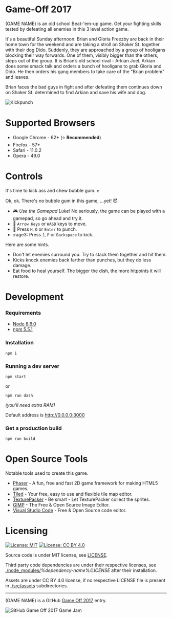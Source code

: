 Game-Off 2017
============================

(GAME NAME) is an old school Beat-'em-up game. Get your fighting skills tested by defeating all enemies in this 3 level action game.

It's a beautiful Sunday afternoon. Brian and Gloria Freezby are back in their home town for the weekend and are taking a stroll on Shaker St. together with their dog Dido. Suddenly, they are approached by a group of hooligans blocking their way forwards. One of them, visibly bigger than the others, steps out of the group. It is Brian’s old school rival - Arkian Joel. Arkian does some smack talk and orders a bunch of hooligans to grab Gloria and Dido. He then orders his gang members to take care of the "Brian problem" and leaves.

Brian faces the bad guys in fight and after defeating them continues down on Shaker St. determined to find Arkian and save his wife and dog.

![Kickpunch](https://i.imgur.com/sy4ssuw.png)

# Supported Browsers

  * Google Chrome - 62+ (:star: **Recommended**)
  * Firefox - 57+
  * Safari - 11.0.2
  * Opera - 49.0

# Controls

It's time to kick ass and chew bubble gum. :fist: 

Ok, ok. There's no bubble gum in this game, ...yet! :smiling_imp:

  * :video_game: *Use the Gamepad Luke!* No seriously, the game can be played with a gamepad, so go ahead and try it.
  * :running: `Arrow Keys` or `WASD` keys to move.
  * :facepunch: Press `H`, `O` or `Enter` to punch.
  * :rage3: Press `J`, `P` or `Backspace` to kick.

Here are some hints.

  * Don't let enemies surround you. Try to stack them together and hit them.
  * Kicks knock enemies back farther than punches, but they do less damage.
  * Eat food to heal yourself. The bigger the dish, the more hitpoints it will restore.

# Development

### Requirements

* [Node 8.6.0](https://nodejs.org)
* [npm 5.5.1](https://www.npmjs.com/package/npm)

### Installation

```
npm i
```

### Running a dev server

```
npm start
```

or

```
npm run dash
```
_(you'll need extra RAM)_

Default address is <http://0.0.0.0:3000>

### Get a production build
```
npm run build
```

# Open Source Tools

Notable tools used to create this game.

  * [Phaser](https://phaser.io) - A fun, free and fast 2D game framework for making HTML5 games.
  * [Tiled](http://www.mapeditor.org) - Your free, easy to use and flexible tile map editor.
  * [TexturePacker](https://www.codeandweb.com/texturepacker) - Be smart - Let TexturePacker collect the sprites.
  * [GIMP](https://www.gimp.org) - The Free & Open Source Image Editor.
  * [Visual Studio Code](https://code.visualstudio.com/) - Free & Open Source code editor.

# Licensing
[![License: MIT](https://img.shields.io/badge/License-MIT-yellow.svg)](https://opensource.org/licenses/MIT)
[![License: CC BY 4.0](https://img.shields.io/badge/License-CC%20BY%204.0-lightgrey.svg)](https://creativecommons.org/licenses/by/4.0/)

Source code is under MIT license, see [LICENSE](./LICENSE).

Third party code dependencies are under their respective licenses,
see [./node_modules/](./node_modules)*%dependency-name%/LICENSE* after their installation.

Assets are under CC BY 4.0 license, if no respective LICENSE file is present in [./src/assets](./src/assets) subdirectories.

---
(GAME NAME) is a GitHub [Game Off 2017](https://itch.io/jam/game-off-2017) entry.

![GitHub Game Off 2017 Game Jam](https://user-images.githubusercontent.com/18125109/31239479-d554f29c-a9c2-11e7-8138-71483d537ca9.gif)
